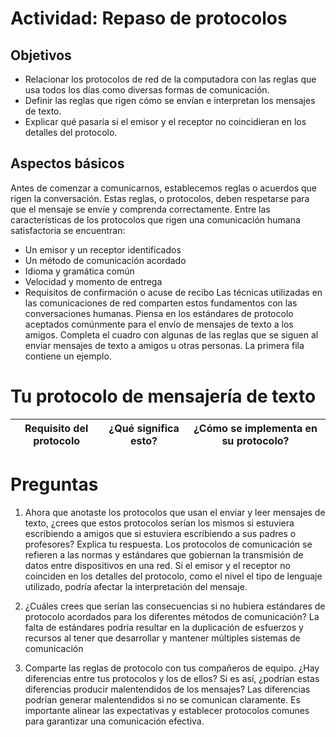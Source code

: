 # Actividad: Repaso de protocolos

## Objetivos
-	Relacionar los protocolos de red de la computadora con las reglas que usa todos los días como diversas formas de comunicación.
-	Definir las reglas que rigen cómo se envían e interpretan los mensajes de texto.
-	Explicar qué pasaría si el emisor y el receptor no coincidieran en los detalles del protocolo.

## Aspectos básicos
Antes de comenzar a comunicarnos, establecemos reglas o acuerdos que rigen la conversación. Estas reglas, o protocolos, deben respetarse para que el mensaje se envíe y comprenda correctamente. Entre las características de los protocolos que rigen una comunicación humana satisfactoria se encuentran:

-	Un emisor y un receptor identificados
-	Un método de comunicación acordado
-	Idioma y gramática común
-	Velocidad y momento de entrega
-	Requisitos de confirmación o acuse de recibo
Las técnicas utilizadas en las comunicaciones de red comparten estos fundamentos con las conversaciones humanas.
Piensa en los estándares de protocolo aceptados comúnmente para el envío de mensajes de texto a los amigos. Completa el cuadro con algunas de las reglas que se siguen al enviar mensajes de texto a amigos u otras personas. La primera fila contiene un ejemplo.
 
# Tu protocolo de mensajería de texto

| **Requisito del protocolo** | **¿Qué significa esto?** | **¿Cómo se implementa en su protocolo?** |
| --------------------------- | ------------------------ | ---------------------------------------- |

# Preguntas
1.	Ahora que anotaste los protocolos que usan el enviar y leer mensajes de texto, ¿crees que estos protocolos serían los mismos si estuviera escribiendo a amigos que si estuviera escribiendo a sus padres o profesores? Explica tu respuesta.
Los protocolos de comunicación se refieren a las normas y estándares que gobiernan la transmisión de datos entre dispositivos en una red.
Si el emisor y el receptor no coinciden en los detalles del protocolo, como el nivel el tipo de lenguaje utilizado, podría afectar la interpretación del mensaje.


2.	¿Cuáles crees que serían las consecuencias si no hubiera estándares de protocolo acordados para los diferentes métodos de comunicación?
La falta de estándares podría resultar en la duplicación de esfuerzos y recursos al tener que desarrollar y mantener múltiples sistemas de comunicación


3.	Comparte las reglas de protocolo con tus compañeros de equipo. ¿Hay diferencias entre tus protocolos y los de ellos? Si es así, ¿podrían estas diferencias producir malentendidos de los mensajes?
Las diferencias podrían generar malentendidos si no se comunican claramente. Es importante alinear las expectativas y establecer protocolos comunes para garantizar una comunicación efectiva.
